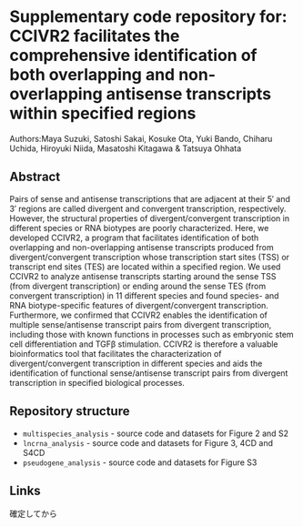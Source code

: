 # Supplementary code repository for: CCIVR2 facilitates the comprehensive identification of both overlapping and non-overlapping antisense transcripts within specified regions

Authors:Maya Suzuki, Satoshi Sakai, Kosuke Ota, Yuki Bando, Chiharu Uchida, Hiroyuki Niida, Masatoshi Kitagawa & Tatsuya Ohhata

## Abstract
Pairs of sense and antisense transcriptions that are adjacent at their 5′ and 3′ regions are called divergent and convergent transcription, respectively. However, the structural properties of divergent/convergent transcription in different species or RNA biotypes are poorly characterized. Here, we developed CCIVR2, a program that facilitates identification of both overlapping and non-overlapping antisense transcripts produced from divergent/convergent transcription whose transcription start sites (TSS) or transcript end sites (TES) are located within a specified region. We used CCIVR2 to analyze antisense transcripts starting around the sense TSS (from divergent transcription) or ending around the sense TES (from convergent transcription) in 11 different species and found species- and RNA biotype-specific features of divergent/convergent transcription. Furthermore, we confirmed that CCIVR2 enables the identification of multiple sense/antisense transcript pairs from divergent transcription, including those with known functions in processes such as embryonic stem cell differentiation and TGFβ stimulation. CCIVR2 is therefore a valuable bioinformatics tool that facilitates the characterization of divergent/convergent transcription in different species and aids the identification of functional sense/antisense transcript pairs from divergent transcription in specified biological processes.

## Repository structure
* `multispecies_analysis` - source code and datasets for Figure 2 and S2
* `lncrna_analysis` - source code and datasets for Figure 3, 4CD and S4CD
* `pseudogene_analysis` - source code and datasets for Figure S3

## Links
確定してから

